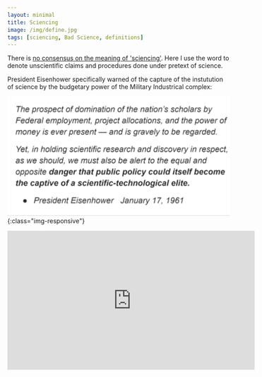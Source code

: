 ```yaml
---
layout: minimal
title: Sciencing
image: /img/define.jpg
tags: [sciencing, Bad Science, definitions]
---
```


There is [no consensus on the meaning of 'sciencing'](https://www.urbandictionary.com/define.php?term=Sciencing). Here I use the word to denote unscientific claims and procedures done under pretext of science.

President Eisenhower specifically warned of the capture of the instutution of science by the budgetary power of the Military Industrical complex:

![Eisenhower on Science](/img/eisenhower_science.jpg){:class="img-responsive"}

<iframe width="560" height="315" src="https://youtu.be/OyBNmecVtdU?t=566" frameborder="0" allow="accelerometer; autoplay; encrypted-media; gyroscope; picture-in-picture" allowfullscreen></iframe>
